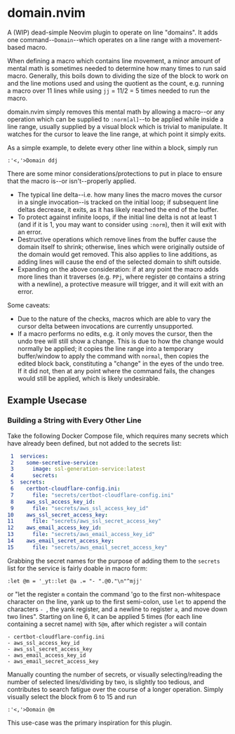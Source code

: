 # domain.nvim
A (WIP) dead-simple Neovim plugin to operate on line "domains". It adds one command--`Domain`--which operates on a line range with a movement-based macro.

When defining a macro which contains line movement, a minor amount of mental math is sometimes needed to determine how many times to run said macro. Generally, this boils down to dividing the size of the block to work on and the line motions used and using the quotient as the count, e.g. running a macro over 11 lines while using `jj` = 11/2 = 5 times needed to run the macro.

domain.nvim simply removes this mental math by allowing a macro--or any operation which can be supplied to `:norm[al]`--to be applied while inside a line range, usually supplied by a visual block which is trivial to manipulate. It watches for the cursor to leave the line range, at which point it simply exits. 

As a simple example, to delete every other line within a block, simply run
```
:'<,'>Domain ddj
```

There are some minor considerations/protections to put in place to ensure that the macro is--or isn't--properly applied.
- The typical line delta--i.e. how many lines the macro moves the cursor in a single invocation--is tracked on the initial loop; if subsequent line deltas decrease, it exits, as it has likely reached the end of the buffer.
- To protect against infinite loops, if the initial line delta is not at least 1 (and if it is 1, you may want to consider using `:norm`), then it will exit with an error.
- Destructive operations which remove lines from the buffer cause the domain itself to shrink; otherwise, lines which were originally outside of the domain would get removed. This also applies to line additions, as adding lines will cause the end of the selected domain to shift outside.
- Expanding on the above consideration: if at any point the macro adds more lines than it traverses (e.g. `PPj`, where register `@0` contains a string with a newline), a protective measure will trigger, and it will exit with an error.

Some caveats:
- Due to the nature of the checks, macros which are able to vary the cursor delta between invocations are currently unsupported.
- If a macro performs no edits, e.g. it only moves the cursor, then the undo tree will still show a change. This is due to how the change would normally be applied; it copies the line range into a temporary buffer/window to apply the command with `normal`, then copies the edited block back, constituting a "change" in the eyes of the undo tree. If it did not, then at any point where the command fails, the changes would still be applied, which is likely undesirable.

## Example Usecase
### Building a String with Every Other Line
Take the following Docker Compose file, which requires many secrets which have already been defined, but not added to the secrets list:
```yaml
 1  services:
 2    some-secretive-service:
 3      image: ssl-generation-service:latest
 4      secrets:
 5  secrets:
 6    certbot-cloudflare-config.ini:
 7      file: "secrets/certbot-cloudflare-config.ini"
 8    aws_ssl_access_key_id:
 9      file: "secrets/aws_ssl_access_key_id"
10    aws_ssl_secret_access_key: 
11      file: "secrets/aws_ssl_secret_access_key"
12    aws_email_access_key_id:
13      file: "secrets/aws_email_access_key_id"
14    aws_email_secret_access_key: 
15      file: "secrets/aws_email_secret_access_key"
```
Grabbing the secret names for the purpose of adding them to the `secrets` list for the service is fairly doable in macro form:
```
:let @m = '_yt::let @a .= "- ".@0."\n"^mjj'
```
or "let the register `m` contain the command 'go to the first non-whitespace character on the line, yank up to the first semi-colon, use `let` to append the characters `- `, the yank register, and a newline to register `a`, and move down two lines". Starting on line 6, it can be applied 5 times (for each line containing a secret name) with `5@m`, after which register `a` will contain 
```
- certbot-cloudflare-config.ini
- aws_ssl_access_key_id
- aws_ssl_secret_access_key
- aws_email_access_key_id
- aws_email_secret_access_key
```
Manually counting the number of secrets, or visually selecting/reading the number of selected lines/dividing by two, is slightly too tedious, and contributes to search fatigue over the course of a longer operation. Simply visually select the block from 6 to 15 and run
```
:'<,'>Domain @m
```
This use-case was the primary inspiration for this plugin.
